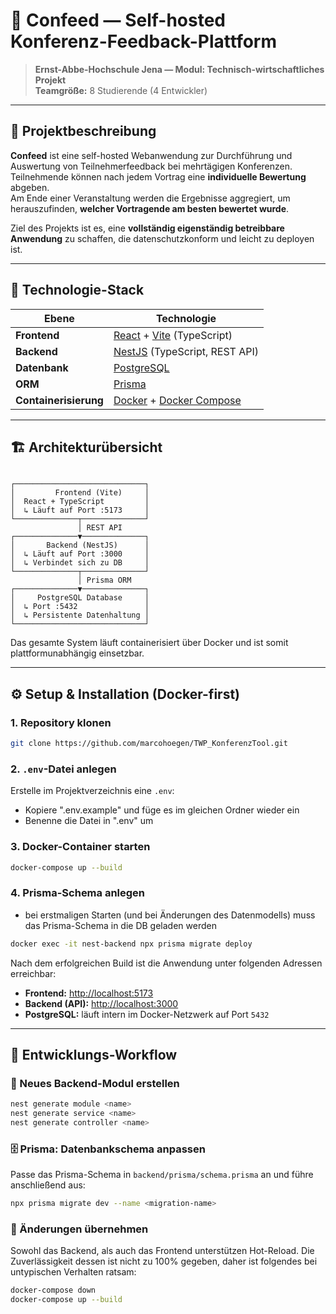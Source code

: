 # 🧠 Confeed — Self-hosted Konferenz-Feedback-Plattform

> **Ernst-Abbe-Hochschule Jena — Modul: Technisch-wirtschaftliches Projekt**  
> **Teamgröße:** 8 Studierende (4 Entwickler)

---

## 🚀 Projektbeschreibung

**Confeed** ist eine self-hosted Webanwendung zur Durchführung und Auswertung von Teilnehmerfeedback bei mehrtägigen Konferenzen.  
Teilnehmende können nach jedem Vortrag eine **individuelle Bewertung** abgeben.  
Am Ende einer Veranstaltung werden die Ergebnisse aggregiert, um herauszufinden, **welcher Vortragende am besten bewertet wurde**.

Ziel des Projekts ist es, eine **vollständig eigenständig betreibbare Anwendung** zu schaffen, die datenschutzkonform und leicht zu deployen ist.

---

## 🧩 Technologie-Stack

| Ebene | Technologie |
|-------|--------------|
| **Frontend** | [React](https://react.dev/) + [Vite](https://vitejs.dev/) (TypeScript) |
| **Backend** | [NestJS](https://nestjs.com/) (TypeScript, REST API) |
| **Datenbank** | [PostgreSQL](https://www.postgresql.org/) |
| **ORM** | [Prisma](https://www.prisma.io/) |
| **Containerisierung** | [Docker](https://www.docker.com/) + [Docker Compose](https://docs.docker.com/compose/) |

---

## 🏗️ Architekturübersicht

```

┌─────────────────────────────┐
│         Frontend (Vite)     │
│  React + TypeScript         │
│  ↳ Läuft auf Port :5173     │
└──────────────┬──────────────┘
               │ REST API
┌──────────────▼──────────────┐
│       Backend (NestJS)      │
│  ↳ Läuft auf Port :3000     │
│  ↳ Verbindet sich zu DB     │
└──────────────┬──────────────┘
               │ Prisma ORM
┌──────────────▼──────────────┐
│     PostgreSQL Database     │
│  ↳ Port :5432               │
│  ↳ Persistente Datenhaltung │
└─────────────────────────────┘

````

Das gesamte System läuft containerisiert über Docker und ist somit plattformunabhängig einsetzbar.

---

## ⚙️ Setup & Installation (Docker-first)

### 1. Repository klonen

```bash
git clone https://github.com/marcohoegen/TWP_KonferenzTool.git
````

### 2. `.env`-Datei anlegen

Erstelle im Projektverzeichnis eine `.env`:
- Kopiere ".env.example" und füge es im gleichen Ordner wieder ein
- Benenne die Datei in ".env" um

### 3. Docker-Container starten

```bash
docker-compose up --build
```

### 4. Prisma-Schema anlegen
- bei erstmaligen Starten (und bei Änderungen des Datenmodells) muss das Prisma-Schema in die DB geladen werden

```bash
docker exec -it nest-backend npx prisma migrate deploy
```

Nach dem erfolgreichen Build ist die Anwendung unter folgenden Adressen erreichbar:

* **Frontend:** [http://localhost:5173](http://localhost:5173)
* **Backend (API):** [http://localhost:3000](http://localhost:3000)
* **PostgreSQL:** läuft intern im Docker-Netzwerk auf Port `5432`

---

## 🧠 Entwicklungs-Workflow

### 🧩 Neues Backend-Modul erstellen

```bash
nest generate module <name>
nest generate service <name>
nest generate controller <name>
```

### 🗄️ Prisma: Datenbankschema anpassen

Passe das Prisma-Schema in `backend/prisma/schema.prisma` an und führe anschließend aus:

```bash
npx prisma migrate dev --name <migration-name>
```

### 🔁 Änderungen übernehmen

Sowohl das Backend, als auch das Frontend unterstützen Hot-Reload. 
Die Zuverlässigkeit dessen ist nicht zu 100% gegeben, daher ist folgendes bei untypischen Verhalten ratsam:
```bash
docker-compose down
docker-compose up --build
```
